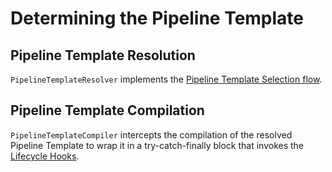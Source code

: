 # Determining the Pipeline Template

## Pipeline Template Resolution

`PipelineTemplateResolver` implements the [Pipeline Template Selection flow](/concepts/pipeline-governance/pipeline-template-selection.md).

## Pipeline Template Compilation

`PipelineTemplateCompiler` intercepts the compilation of the resolved Pipeline Template to wrap it in a try-catch-finally block that invokes the [Lifecycle Hooks](/concepts/library-development/lifecycle-hooks.md).
